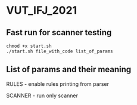 # VUT_IFJ_2021

## Fast run for scanner testing
```
chmod +x start.sh
./start.sh file_with_code list_of_params
```

## List of params and their meaning
RULES   - enable rules printing from parser

SCANNER - run only scanner
